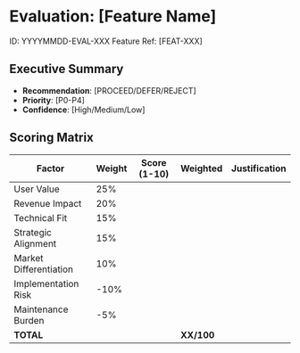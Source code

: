 <!-- AI_INSTRUCTIONS: Use data-driven scoring. Provide specific examples 
     for risks/benefits. Keep recommendations actionable. -->

# Evaluation: [Feature Name]
ID: YYYYMMDD-EVAL-XXX
Feature Ref: [FEAT-XXX]

## Executive Summary
- **Recommendation**: [PROCEED/DEFER/REJECT]
- **Priority**: [P0-P4]
- **Confidence**: [High/Medium/Low]

## Scoring Matrix
| Factor | Weight | Score (1-10) | Weighted | Justification |
|--------|--------|--------------|----------|---------------|
| User Value | 25% | | | |
| Revenue Impact | 20% | | | |
| Technical Fit | 15% | | | |
| Strategic Alignment | 15% | | | |
| Market Differentiation | 10% | | | |
| Implementation Risk | -10% | | | |
| Maintenance Burden | -5% | | | |
| **TOTAL** | | | **XX/100** | |
